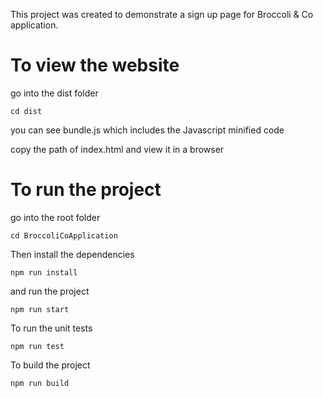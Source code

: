 This project was created to demonstrate a sign up page for Broccoli & Co application.

# To view the website

go into the dist folder

```
cd dist
```

you can see bundle.js which includes the Javascript minified code

copy the path of index.html and view it in a browser

# To run the project

go into the root folder

```
cd BroccoliCoApplication
```

Then install the dependencies

```
npm run install
```

and run the project

```
npm run start
```

To run the unit tests

```
npm run test
```

To build the project

```
npm run build
```
